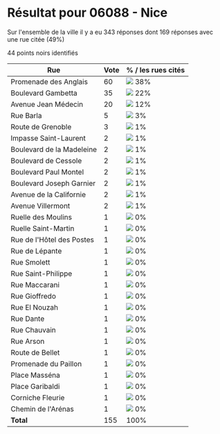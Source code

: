 # Résultat pour 06088 - Nice

Sur l'ensemble de la ville il y a eu 343 réponses dont 169 réponses avec une rue citée (49%)

44 points noirs identifiés

| Rue | Vote | % / les rues cités|
|-----|------|-------------------|
| Promenade des Anglais | 60 | <img src="../../img/bar_38.gif" />&nbsp;38%|
| Boulevard Gambetta | 35 | <img src="../../img/bar_22.gif" />&nbsp;22%|
| Avenue Jean Médecin | 20 | <img src="../../img/bar_12.gif" />&nbsp;12%|
| Rue Barla | 5 | <img src="../../img/bar_3.gif" />&nbsp;3%|
| Route de Grenoble | 3 | <img src="../../img/bar_1.gif" />&nbsp;1%|
| Impasse Saint-Laurent | 2 | <img src="../../img/bar_1.gif" />&nbsp;1%|
| Boulevard de la Madeleine | 2 | <img src="../../img/bar_1.gif" />&nbsp;1%|
| Boulevard de Cessole | 2 | <img src="../../img/bar_1.gif" />&nbsp;1%|
| Boulevard Paul Montel | 2 | <img src="../../img/bar_1.gif" />&nbsp;1%|
| Boulevard Joseph Garnier | 2 | <img src="../../img/bar_1.gif" />&nbsp;1%|
| Avenue de la Californie | 2 | <img src="../../img/bar_1.gif" />&nbsp;1%|
| Avenue Villermont | 2 | <img src="../../img/bar_1.gif" />&nbsp;1%|
| Ruelle des Moulins | 1 | <img src="../../img/bar_0.gif" />&nbsp;0%|
| Ruelle Saint-Martin | 1 | <img src="../../img/bar_0.gif" />&nbsp;0%|
| Rue de l'Hôtel des Postes | 1 | <img src="../../img/bar_0.gif" />&nbsp;0%|
| Rue de Lépante | 1 | <img src="../../img/bar_0.gif" />&nbsp;0%|
| Rue Smolett | 1 | <img src="../../img/bar_0.gif" />&nbsp;0%|
| Rue Saint-Philippe | 1 | <img src="../../img/bar_0.gif" />&nbsp;0%|
| Rue Maccarani | 1 | <img src="../../img/bar_0.gif" />&nbsp;0%|
| Rue Gioffredo | 1 | <img src="../../img/bar_0.gif" />&nbsp;0%|
| Rue El Nouzah | 1 | <img src="../../img/bar_0.gif" />&nbsp;0%|
| Rue Dante | 1 | <img src="../../img/bar_0.gif" />&nbsp;0%|
| Rue Chauvain | 1 | <img src="../../img/bar_0.gif" />&nbsp;0%|
| Rue Arson | 1 | <img src="../../img/bar_0.gif" />&nbsp;0%|
| Route de Bellet | 1 | <img src="../../img/bar_0.gif" />&nbsp;0%|
| Promenade du Paillon | 1 | <img src="../../img/bar_0.gif" />&nbsp;0%|
| Place Masséna | 1 | <img src="../../img/bar_0.gif" />&nbsp;0%|
| Place Garibaldi | 1 | <img src="../../img/bar_0.gif" />&nbsp;0%|
| Corniche Fleurie | 1 | <img src="../../img/bar_0.gif" />&nbsp;0%|
| Chemin de l'Arénas | 1 | <img src="../../img/bar_0.gif" />&nbsp;0%|
| **Total** | 155 | 100%|
